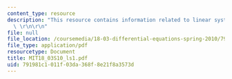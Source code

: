 ```yaml
---
content_type: resource
description: "This resource contains information related to linear systems of ODE's.\
  \ \r\n\r\n"
file: null
file_location: /coursemedia/18-03-differential-equations-spring-2010/791981c1011f03da368f8e21f8a3573d_MIT18_03S10_ls1.pdf
file_type: application/pdf
resourcetype: Document
title: MIT18_03S10_ls1.pdf
uid: 791981c1-011f-03da-368f-8e21f8a3573d
---
```


